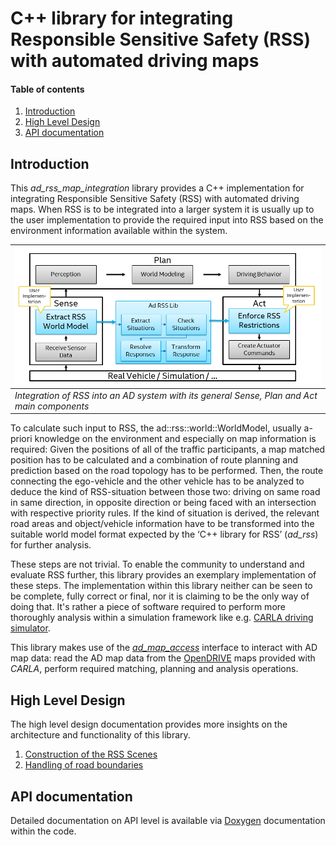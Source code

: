 # C++ library for integrating Responsible Sensitive Safety (RSS) with automated driving maps

#### Table of contents
1. [Introduction](#introduction)
2. [High Level Design](#highleveldesign)
3. [API documentation](#apidoc)

## Introduction <a name="introduction"></a>
This *ad_rss_map_integration* library provides a C++ implementation for integrating Responsible Sensitive Safety (RSS)
with automated driving maps. When RSS is to be integrated into a larger system it is usually up to
the user implementation to provide the required input into RSS based on the environment information
available within the system.

| ![Integration of RSS into a system](../images/ad-rss-lib-Integrate_Into_Sense-Plan-Act.png) |
| -- |
| *Integration of RSS into an AD system with its general Sense, Plan and Act main components* |

To calculate such input to RSS, the ad::rss::world::WorldModel, usually a-priori knowledge on the environment
and especially on map information is required: Given the positions of all of the traffic participants,
a map matched position has to be calculated and a combination of route planning and prediction based
on the road topology has to be performed. Then, the route connecting the ego-vehicle and the
other vehicle has to be analyzed to deduce the kind of RSS-situation between those two: driving on same road in same direction,
in opposite direction or being faced with an intersection with respective priority rules.
If the kind of situation is derived, the relevant road areas and object/vehicle information have to be
transformed into the suitable world model format expected by the ‘C++ library for RSS’ (*ad_rss*) for further analysis.

These steps are not trivial. To enable the community to understand and evaluate RSS further,
this library provides an exemplary implementation of these steps. The implementation within
this library neither can be seen to be complete, fully correct or final,
nor it is claiming to be the only way of doing that. It's rather a piece of software required
to perform more thoroughly analysis within a simulation framework like
e.g. [CARLA driving simulator](https://carla.org).

This library makes use of the [*ad_map_access*](https://ad-map-access.readthedocs.io) interface
to interact with AD map data: read the AD map data from the
[OpenDRIVE](https://www.asam.net/standards/detail/opendrive/) maps provided with *CARLA*,
perform required matching, planning and analysis operations.

## High Level Design <a name="highleveldesign"></a>
The high level design documentation provides more insights on the architecture and functionality
of this library.

1. [Construction of the RSS Scenes](https://intel.github.io/ad-rss-lib/ad-rss-map-integration/ConstructRSSScenes/index.html)
2. [Handling of road boundaries](https://intel.github.io/ad-rss-lib/ad-rss-map-integration/HandleRoadBoundaries/index.html)

## API documentation <a name="apidoc"></a>
Detailed documentation on API level is available via
[Doxygen](https://intel.github.io/ad-rss-lib/doxygen/ad_rss_map_integration/index.html)
documentation within the code.

